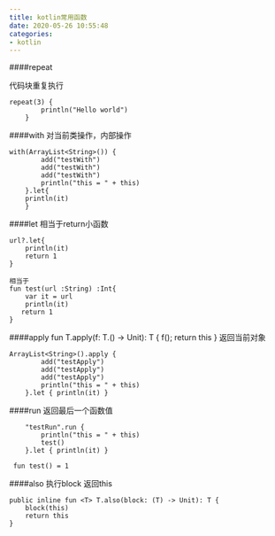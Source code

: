 ```yaml
---
title: kotlin常用函数
date: 2020-05-26 10:55:48
categories:
- kotlin
---
```

####repeat

代码块重复执行
```
repeat(3) {
        println("Hello world")
    }
```

####with
对当前类操作，内部操作
```
with(ArrayList<String>()) {
        add("testWith")
        add("testWith")
        add("testWith")
        println("this = " + this)
    }.let{
    println(it)
    }
```

####let
相当于return小函数
```
url?.let{
    println(it)
    return 1
}

相当于
fun test(url :String) :Int{
    var it = url
    println(it)
   return 1
}
```

####apply
fun <T> T.apply(f: T.() -> Unit): T { f(); return this }
返回当前对象

```
ArrayList<String>().apply {
        add("testApply")
        add("testApply")
        add("testApply")
        println("this = " + this)
    }.let { println(it) }
```

####run
返回最后一个函数值
```
    "testRun".run {
        println("this = " + this)
        test()
    }.let { println(it) }

 fun test() = 1
```

####also
执行block 返回this
```
public inline fun <T> T.also(block: (T) -> Unit): T {
    block(this)
    return this
}
```
